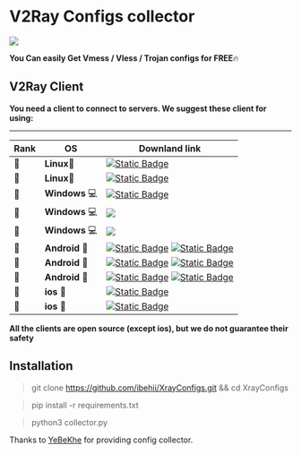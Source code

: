 # V2Ray Configs collector
![](https://skillicons.dev/icons?i=python,github)

**You Can easily Get Vmess / Vless / Trojan configs for FREE**🔥



## V2Ray Client
**You need a client to connect to servers. We suggest these client for using:**

---

| Rank | OS | Downland link |
|----| ---- |---------|
| 🥇 |**Linux**🐧 | [![Static Badge](https://img.shields.io/badge/GitHub-Nekoray?logo=Github&label=Nekoray&labelColor=%23000000%20&color=%237a00eb%20&link=https%3A%2F%2Fgithub.com%2FMatsuriDayo%2Fnekoray%2Freleases)](https://github.com/MatsuriDayo/nekoray/releases)|
| 🥈 | **Linux**🐧 | [![Static Badge](https://img.shields.io/badge/GitHub-Hiddify?logo=Github&label=Hiddify&labelColor=%23000000%20&color=%237a00eb%20&link=https%3A%2F%2Fgithub.com%2Fhiddify%2Fhiddify-next%2Freleases)](https://github.com/hiddify/hiddify-next/releases)| |
| 🥇 |**Windows** 💻  | [![Static Badge](https://img.shields.io/badge/GitHub-Nekoray?logo=Github&label=Nekoray&labelColor=%2305313d%20&color=%23bae745&link=https%3A%2F%2Fgithub.com%2FMatsuriDayo%2Fnekoray%2Freleases)](https://github.com/MatsuriDayo/nekoray/releases) |
| 🥈 | **Windows** 💻 |[![](https://img.shields.io/badge/GitHub-Hiddify--Next?logo=github&label=Hiddify&labelColor=%2305313d%20&color=%23bae745&link=https%3A%2F%2Fgithub.com%2Fhiddify%2Fhiddify-next%2Freleases)](https://github.com/hiddify/hiddify-next/releases)|
| 🥉 | **Windows** 💻 |[![](https://img.shields.io/badge/GitHub-v2rayN?logo=github&label=v2rayN&labelColor=%2305313d%20&color=%23bae745&link=https://github.com/2dust/v2rayN/releases)](https://github.com/2dust/v2rayN/releases)|
| 🥇 | **Android** 📱 | [![Static Badge](https://img.shields.io/badge/GitHub-V2rayNG?logo=Github&label=V2rayNG&labelColor=%23d59899&color=%23d7b4ae%20&link=https%3A%2F%2Fgithub.com%2F2dust%2Fv2rayNG%2Freleases)](https://github.com/2dust/v2rayNG/releases) [![Static Badge](https://img.shields.io/badge/Google_Play-V2rayNG?logo=googleplay&label=V2rayNG&labelColor=%23d59899&color=%23d7b4ae%20&link=https%3A%2F%2Fplay.google.com%2Fstore%2Fsearch%3Fq%3Dv2rayNG%26c%3Dapps%26hl%3Den%26gl%3DUS)](https://play.google.com/store/search?q=v2rayNG&c=apps&hl=en&gl=US) |
| 🥈 | **Android** 📱 | [![Static Badge](https://img.shields.io/badge/GitHub-NekoBox?logo=Github&label=NekoBox&labelColor=%23d59899&color=%23d7b4ae%20&link=https://github.com/MatsuriDayo/NekoBoxForAndroid/releases)](https://github.com/MatsuriDayo/NekoBoxForAndroid/releases) [![Static Badge](https://img.shields.io/badge/Google_play-NekoBox?logo=googleplay&label=NekoBox&labelColor=%23d59899&color=%23d7b4ae%20&link=https://play.google.com/store/search?q=NekoBox&c=apps&hl=en&gl=US)](https://play.google.com/store/search?q=NekoBox&c=apps&hl=en&gl=US) |
| 🥉 | **Android** 📱 | [![Static Badge](https://img.shields.io/badge/GitHub-Surfboard?logo=Github&label=Surfboard&labelColor=%23d59899&color=%23d7b4ae%20&link=https://github.com/getsurfboard/surfboard/releases)](https://github.com/getsurfboard/surfboard/releases) [![Static Badge](https://img.shields.io/badge/Google_play-Surfboard?logo=googleplay&label=Surfboard&labelColor=%23d59899&color=%23d7b4ae%20&link=https://play.google.com/store/apps/details?id=com.getsurfboard&hl=en&gl=US)](https://play.google.com/store/apps/details?id=com.getsurfboard&hl=en&gl=US) |
| 🥇 | **ios** 🍏 | [![Static Badge](https://img.shields.io/badge/AppStore-V2Box?logo=appstore&label=V2Box&labelColor=%23272c2a%20&color=%23a1d7d0&link=https%3A%2F%2Fapps.apple.com%2Fus%2Fapp%2Fv2box-v2ray-client%2Fid6446814690%3Fplatform%3Diphone)](https://apps.apple.com/us/app/v2box-v2ray-client/id6446814690?platform=iphone)|
| 🥈 | **ios** 🍏 | [![Static Badge](https://img.shields.io/badge/AppStore-%20Npv_Tunnel?logo=appstore&label=Npv%20Tunnel%20&labelColor=%23272c2a%20&color=%23a1d7d0&link=https%3A%2F%2Fapps.apple.com%2Fus%2Fapp%2Fv2box-v2ray-client%2Fid6446814690%3Fplatform%3Diphone)](https://apps.apple.com/us/app/npv-tunnel/id1629465476)|


**All the clients are open source (except ios), but we do not guarantee their safety**

## Installation 
> git clone https://github.com/ibehii/XrayConfigs.git && cd XrayConfigs

> pip install -r requirements.txt

> python3 collector.py

Thanks to [YeBeKhe](https://github.com/yebekhe) for providing config collector.
